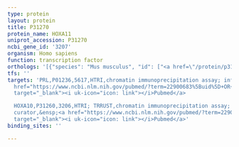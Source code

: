 ```yaml
---
type: protein
layout: protein
title: P31270
protein_name: HOXA11
uniprot_accession: P31270
ncbi_gene_id: '3207'
organism: Homo sapiens
function: transcription factor
orthologs: '[{"species": "Mus musculus", "id": ["<a href=\"/protein/p31311\">P31311</a>"]}, {"species": "Rattus norvegicus", "id": ["G3V6Z0"]}]'
tfs: ''
targets: 'PRL,P01236,5617,HTRI,chromatin immunoprecipitation assay; inferred by curator,&ensp;<a
  href="https://www.ncbi.nlm.nih.gov/pubmed/?term=22900683%5Buid%5D+OR+19727442%5Buid%5D"
  target="_blank"><i uk-icon="icon: link"></i>Pubmed</a>

  HOXA10,P31260,3206,HTRI; TRRUST,chromatin immunoprecipitation assay; inferred by
  curator,&ensp;<a href="https://www.ncbi.nlm.nih.gov/pubmed/?term=22900683%5Buid%5D+OR+29087512%5Buid%5D+OR+17688409%5Buid%5D"
  target="_blank"><i uk-icon="icon: link"></i>Pubmed</a>'
binding_sites: ''

---
```

